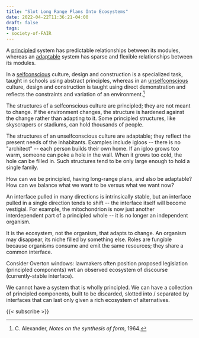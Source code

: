 ```yaml
---
title: "Slot Long Range Plans Into Ecosystems"
date: 2022-04-22T11:36:21-04:00
draft: false
tags:
- society-of-FAIR
---
```


A [principled](https://donnywinston.com/elements_of_clojure/#principled) system has predictable relationships between its modules, whereas an [adaptable](https://donnywinston.com/elements_of_clojure/#adaptable) system has sparse and flexible relationships between its modules.

In a [selfconscious](https://donnywinston.com/elements_of_clojure/#selfconscious) culture, design and construction is a specialized task, taught in schools using abstract principles, whereas in an [unselfconscious](https://donnywinston.com/elements_of_clojure/#unselfconscious) culture, design and construction is taught using direct demonstration and reflects the constraints and variation of an environment.[^1]

The structures of a selfconscious culture are principled; they are not meant to change. If the environment changes, the structure is hardened against the change rather than adapting to it. Some principled structures, like skyscrapers or stadiums, can hold thousands of people.

The structures of an unselfconscious culture are adaptable; they reflect the present needs of the inhabitants. Examples include igloos -- there is no "architect" -- each person builds their own home. If an igloo grows too warm, someone can poke a hole in the wall. When it grows too cold, the hole can be filled in. Such structures tend to be only large enough to hold a single family.

How can we be principled, having long-range plans, and also be adaptable? How can we balance what we want to be versus what we want now?

An interface pulled in many directions is intrinsically stable, but an interface pulled in a single direction tends to shift -- the interface itself will become vestigial. For example, the mitochondrion is now just another interdependent part of a principled whole -- it is no longer an independent organism.

It is the ecosystem, not the organism, that adapts to change. An organism may disappear, its niche filled by something else. Roles are fungible because organisms consume and emit the same resources; they share a common interface.

Consider Overton windows: lawmakers often position proposed legislation (principled components) wrt an observed ecosystem of discourse (currently-stable interface).

We cannot have a system that is wholly principled. We can have a collection of principled components, built to be discarded, slotted into / separated by interfaces that can last only given a rich ecosystem of alternatives.

[^1]: C. Alexander, *Notes on the synthesis of form*, 1964.

{{< subscribe >}}



